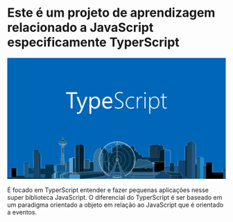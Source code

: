 # Este é um projeto de aprendizagem relacionado a JavaScript especificamente TyperScript

![Logo](TypeScriptImage.jpeg)

É focado em TyperScript entender e fazer pequenas aplicações nesse super biblioteca JavaScript.
O diferencial do TyperScript é ser baseado em um paradigma orientado a objeto em relação ao JavaScript que é orientado a eventos.


